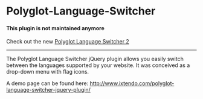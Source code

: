 # Polyglot-Language-Switcher

#### This plugin is not maintained anymore

Check out the new [Polyglot Language Switcher 2](http://www.ixtendo.com/polyglot-language-switcher-2)

---



The Polyglot Language Switcher jQuery plugin allows you easily switch between the languages supported by your website. It was conceived as a drop-down menu with flag icons.

A demo page can be found here: http://www.ixtendo.com/polyglot-language-switcher-jquery-plugin/